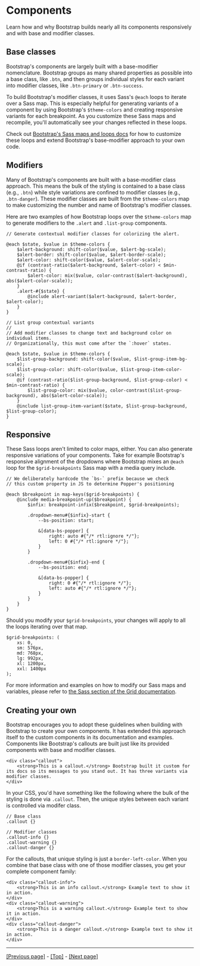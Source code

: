 # Components

Learn how and why Bootstrap builds nearly all its components responsively and with base and modifier classes.

## Base classes

Bootstrap's components are largely built with a base-modifier nomenclature. Bootstrap groups as many shared properties as possible into a base class, like `.btn`, and then groups individual styles for each variant into modifier classes, like `.btn-primary` or `.btn-success`.

To build Bootstrap's modifier classes, it uses Sass's `@each` loops to iterate over a Sass map. This is especially helpful for generating variants of a component by using Bootstrap's `$theme-colors` and creating responsive variants for each breakpoint. As you customize these Sass maps and recompile, you'll automatically see your changes reflected in these loops.

Check out [Bootstrap's Sass maps and loops docs](https://github.com/AndrewSRea/My_Learning_Port/tree/main/Bootstrap/Customize/Sass#maps-and-loops) for how to customize these loops and extend Bootstrap's base-modifier approach to your own code.

## Modifiers

Many of Bootstrap's components are built with a base-modifier class approach. This means the bulk of the styling is contained to a base class (e.g., `.btn`) while style variations are confined to modifier classes (e.g., `.btn-danger`). These modifier classes are built from the `$theme-colors` map to make customizing the number and name of Bootstrap's modifier classes.

Here are two examples of how Bootstrap loops over the `$theme-colors` map to generate modifiers to the `.alert` and `.list-group` components.
```
// Generate contextual modifier classes for colorizing the alert.

@each $state, $value in $theme-colors {
    $alert-background: shift-color($value, $alert-bg-scale);
    $alert-border: shift-color($value, $alert-border-scale);
    $alert-color: shift-color($value, $alert-color-scale);
    @if (contrast-ratio($alert-background, $alert-color) < $min-contrast-ratio) {
        $alert-color: mix($value, color-contrast($alert-background), abs($alert-color-scale));
    }
    .alert-#{$state} {
        @include alert-variant($alert-background, $alert-border, $alert-color);
    }
}
```
```
// List group contextual variants
//
// Add modifier classes to change text and background color on individual items.
// Organizationally, this must come after the `:hover` states.

@each $state, $value in $theme-colors {
    $list-group-background: shift-color($value, $list-group-item-bg-scale);
    $list-group-color: shift-color($value, $list-group-item-color-scale);
    @if (contrast-ratio($list-group-background, $list-group-color) < $min-contrast-ratio) {
        $list-group-color: mix($value, color-contrast($list-group-background), abs($alert-color-scale));
    }
    @include list-group-item-variant($state, $list-group-background, $list-group-color);
}
```

## Responsive

These Sass loops aren't limited to color maps, either. You can also generate responsive variations of your components. Take for example Bootstrap's responsive alignment of the dropdowns where Bootstrap mixes an `@each` loop for the `$grid-breakpoints` Sass map with a media query include.
```
// We deliberately hardcode the `bs-` prefix because we check
// this custom property in JS to determine Popper's positioning

@each $breakpoint in map-keys($grid-breakpoints) {
    @include media-breakpoint-up($breakpoint) {
        $infix: breakpoint-infix($breakpoint, $grid-breakpoints);

        .dropdown-menu#{$infix}-start {
            --bs-position: start;

            &[data-bs-popper] {
                right: auto #{"/* rtl:ignore */"};
                left: 0 #{"/* rtl:ignore */"};
            }
        }

        .dropdown-menu#{$infix}-end {
            --bs-position: end;

            &[data-bs-popper] {
                right: 0 #{"/* rtl:ignore */"};
                left: auto #{"/* rtl:ignore */"};
            }
        }
    }
}
```
Should you modify your `$grid-breakpoints`, your changes will apply to all the loops iterating over that map.
```
$grid-breakpoints: (
    xs: 0,
    sm: 576px,
    md: 768px,
    lg: 992px,
    xl: 1200px,
    xxl: 1400px
);
```
For more information and examples on how to modify our Sass maps and variables, please refer to [the Sass section of the Grid documentation](https://github.com/AndrewSRea/My_Learning_Port/tree/main/Bootstrap/Layout/Grid#sass).

## Creating your own

Bootstrap encourages you to adopt these guidelines when building with Bootstrap to create your own components. It has extended this approach itself to the custom components in its documentation and examples. Components like Bootstrap's callouts are built just like its provided components with base and modifier classes.
```
<div class="callout">
    <strong>This is a callout.</strong> Bootstrap built it custom for its docs so its messages to you stand out. It has three variants via modifier classes.
</div>
```
In your CSS, you'd have something like the following where the bulk of the styling is done via `.callout`. Then, the unique styles between each variant is controlled via modifer class.
```
// Base class
.callout {}

// Modifier classes
.callout-info {}
.callout-warning {}
.callout-danger {}
```
For the callouts, that unique styling is just a `border-left-color`. When you combine that base class with one of those modifier classes, you get your complete component family:
```
<div class="callout-info">
    <strong>This is an info callout.</strong> Example text to show it in action.
</div>
<div class="callout-warning">
    <strong>This is a warning callout.</strong> Example text to show it in action.
</div>
<div class="callout-danger">
    <strong>This is a danger callout.</strong> Example text to show it in action.
</div>
```

<hr>

[[Previous page]](https://github.com/AndrewSRea/My_Learning_Port/tree/main/Bootstrap/Customize/Colors#color) - [[Top]](https://github.com/AndrewSRea/My_Learning_Port/tree/main/Bootstrap/Customize/Components#components) - [[Next page]](https://github.com/AndrewSRea/My_Learning_Port/tree/main/Bootstrap/Customize/CSS_Variables#css-variables)